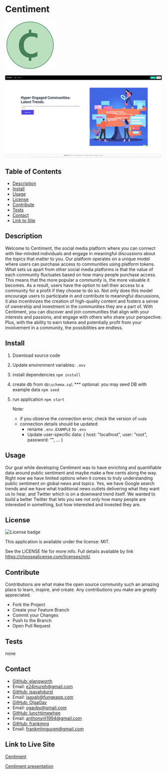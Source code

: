 # Centiment

![Centiment](/public/images/favicon.png)

![Centiment-Preview](/public/images/centiment-preview.JPG)

## Table of Contents

-   [Description](#Description)
-   [Install](#Install)
-   [Usage](#Usage)
-   [License](#License)
-   [Contribute](#Contribute)
-   [Tests](#Tests)
-   [Contact](#Contact)
-   [Link to Site](#Link)

<a name="Description"></a>

## Description

Welcome to Centiment, the social media platform where you can connect with like-minded individuals and engage in meaningful discussions about the topics that matter to you. Our platform operates on a unique model where users can purchase access to communities using platform tokens.
What sets us apart from other social media platforms is that the value of each community fluctuates based on how many people purchase access. This means that the more popular a community is, the more valuable it becomes. As a result, users have the option to sell their access to a community for a profit if they choose to do so.
Not only does this model encourage users to participate in and contribute to meaningful discussions, it also incentivizes the creation of high-quality content and fosters a sense of ownership and investment in the communities they are a part of.
With Centiment, you can discover and join communities that align with your interests and passions, and engage with others who share your perspective. Plus, with the ability to earn tokens and potentially profit from your involvement in a community, the possibilities are endless.

<a name="Install"></a>

## Install

1. Download source code
2. Update environment variables: `.env`
3. install dependencies `npm install`
4. create db from `db\schema.sql`
   \*\*\* optional: you may seed DB with example data `npm seed`
5. run application `npm start`

    Note:

    - if you observe the connection error, check the version of `node`
    - connection details should be updated:
        - rename `.env.EXAMPLE` to `.env`
        - Update user-specific data:
          {
          host: "localhost",
          user: "root",
          password: "",
          ...
          }

<a name="Usage"></a>

## Usage

Our goal while developing Centiment was to have enriching and quantifiable data around public sentiment and maybe make a few cents along the way.
Right now we have limited options when it comes to truly understanding public sentiment on global news and topics. Yes, we have Google search trends and we have what traditional news outlets delivering what they want us to hear, and Twitter which is on a downward trend itself.
We wanted to build a better Twitter that lets you see not only how many people are interested in something, but how interested and invested they are.

<a name="License"></a>

## License

![License badge](https://img.shields.io/static/v1?label=license&message=MIT&color=green)

This application is available under the license: MIT.

See the LICENSE file for more info. Full details available by link https://choosealicense.com/licenses/mit/.

<a name="Contribute"></a>

## Contribute

Contributions are what make the open source community such an amazing place to learn, inspire, and create. Any contributions you make are greatly appreciated.

-   Fork the Project
-   Create your Feature Branch
-   Commit your Changes
-   Push to the Branch
-   Open Pull Request

<a name="Tests"></a>

## Tests

none

<a name="Contact"></a>

## Contact

-   [GitHub: elangworth](https://github.com/elangworth)
-   Email: e24murph@gmail.com
-   [GitHub: isayahdurst](https://github.com/isayahdurst)
-   Email: isayah@fungeapp.com
-   [GitHub: OlgaGav](https://github.com/OlgaGav)
-   Email: ogavby@gmail.com
-   [GitHub: lunchtimewhee](https://github.com/lunchtimewhee)
-   Email: anthonyrli1994@gmail.com
-   [GitHub: frankmng](https://github.com/frankmng)
-   Email: frankmhnguyen@gmail.com

<a name="Link"></a>

## Link to Live Site

[Centiment](https://centiment-inc.herokuapp.com/login)

[Centiment presentation](https://docs.google.com/presentation/d/1doXjq0lNEc2gZnXsCwHHFu_WMamtz0i4vEbb8kiA63M/edit?usp=sharing)
